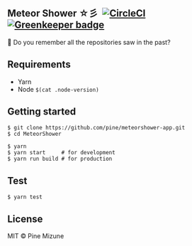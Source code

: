 ## Meteor Shower ☆彡 &nbsp;[![CircleCI](https://circleci.com/gh/pine/meteorshower-app/tree/master.svg?style=shield)](https://circleci.com/gh/pine/meteorshower-app/tree/master) [![Greenkeeper badge](https://badges.greenkeeper.io/pine/meteorshower-app.svg)](https://greenkeeper.io/)

:star2: Do you remember all the repositories saw in the past?

## Requirements

- Yarn
- Node `$(cat .node-version)`

## Getting started

```
$ git clone https://github.com/pine/meteorshower-app.git
$ cd MeteorShower

$ yarn
$ yarn start     # for development
$ yarn run build # for production
```

## Test

```
$ yarn test
```

## License
MIT &copy; Pine Mizune
